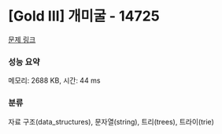# [Gold III] 개미굴 - 14725 

[문제 링크](https://www.acmicpc.net/problem/14725) 

### 성능 요약

메모리: 2688 KB, 시간: 44 ms

### 분류

자료 구조(data_structures), 문자열(string), 트리(trees), 트라이(trie)

